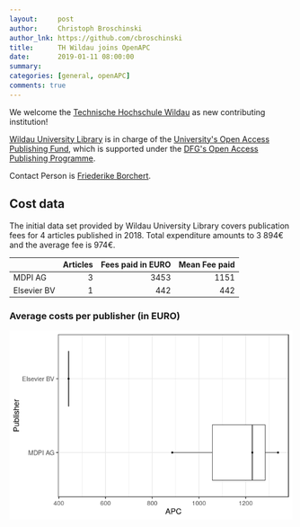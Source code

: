 ```yaml
---
layout:     post
author:     Christoph Broschinski
author_lnk: https://github.com/cbroschinski
title:      TH Wildau joins OpenAPC
date:       2019-01-11 08:00:00
summary:    
categories: [general, openAPC]
comments: true
---
```





We welcome the [Technische Hochschule Wildau](https://www.th-wildau.de/) as new contributing institution!

[Wildau University Library](https://en.th-wildau.de/university/central-facilities/university-library/) is in charge of the [University's Open Access Publishing Fund](https://www.th-wildau.de/hochschule/zentrale-einrichtungen/hochschulbibliothek/open-access-und-publikationsdienste/publikationsfonds/), which is supported under the [DFG's Open Access Publishing Programme](http://www.dfg.de/en/research_funding/programmes/infrastructure/lis/funding_opportunities/open_access/).

Contact Person is [Friederike Borchert](mailto:fborchert@th-wildau.de).

## Cost data



The initial data set provided by Wildau University Library covers publication fees for 4 articles published in 2018. Total expenditure amounts to 3 894€ and the average fee is 974€.


|            | Articles| Fees paid in EURO| Mean Fee paid|
|:-----------|--------:|-----------------:|-------------:|
|MDPI AG     |        3|              3453|          1151|
|Elsevier BV |        1|               442|           442|

###  Average costs per publisher (in EURO)

![plot of chunk box_frankfurt_2019_01_11_publisher_full](/figure/box_frankfurt_2019_01_11_publisher_full-1.png)
